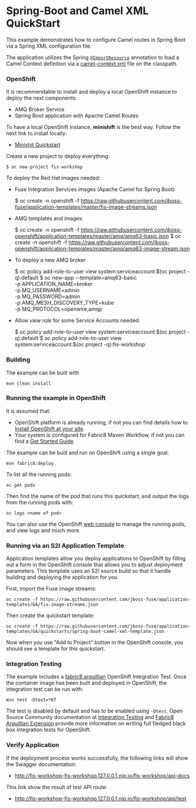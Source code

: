 # Spring-Boot and Camel XML QuickStart

This example demonstrates how to configure Camel routes in Spring Boot via a Spring XML configuration file.

The application utilizes the Spring [`@ImportResource`](http://docs.spring.io/spring/docs/current/javadoc-api/org/springframework/context/annotation/ImportResource.html) annotation to load a Camel Context definition via a [camel-context.xml](src/main/resources/spring/camel-context.xml) file on the classpath.

### OpenShift

It is recommendable to install and deploy a local OpenShift instance to deploy the next components:

* AMQ Broker Service
* Spring Boot application with Apache Camel Routes

To have a local OpenShift instance, **minishift** is the best way. Follow the next link to install locally: 

* [Minishit Quickstart](https://docs.openshift.org/latest/minishift/getting-started/quickstart.html)

Create a new project to deploy everything:

    $ oc new-project fis-workshop
    
To deploy the Red Hat images needed:

* Fuse Integration Services images (Apache Camel for Spring Boot)

    $ oc create -n openshift -f https://raw.githubusercontent.com/jboss-fuse/application-templates/master/fis-image-streams.json

* AMQ templates and images:

    $ oc create -n openshift -f https://raw.githubusercontent.com/jboss-openshift/application-templates/master/amq/amq63-basic.json
    $ oc create -n openshift -f https://raw.githubusercontent.com/jboss-openshift/application-templates/master/amq/amq63-image-stream.json 

* To deploy a new AMQ broker

    $ oc policy add-role-to-user view system:serviceaccount:$(oc project -q):default
    $ oc new-app --template=amq63-basic \
      -p APPLICATION_NAME=broker \
      -p MQ_USERNAME=admin \
      -p MQ_PASSWORD=admin \
      -p AMQ_MESH_DISCOVERY_TYPE=kube \
      -p MQ_PROTOCOL=openwire,amqp

* Allow *view role* for some Service Accounts needed:

    $ oc policy add-role-to-user view system:serviceaccount:$(oc project -q):default
    $ oc policy add-role-to-user view system:serviceaccount:$(oc project -q):fis-workshop

### Building

The example can be built with

    mvn clean install

### Running the example in OpenShift

It is assumed that:
- OpenShift platform is already running, if not you can find details how to [Install OpenShift at your site](https://docs.openshift.com/container-platform/3.3/install_config/index.html).
- Your system is configured for Fabric8 Maven Workflow, if not you can find a [Get Started Guide](https://access.redhat.com/documentation/en/red-hat-jboss-middleware-for-openshift/3/single/red-hat-jboss-fuse-integration-services-20-for-openshift/)

The example can be built and run on OpenShift using a single goal:

    mvn fabric8:deploy

To list all the running pods:

    oc get pods

Then find the name of the pod that runs this quickstart, and output the logs from the running pods with:

    oc logs <name of pod>

You can also use the OpenShift [web console](https://docs.openshift.com/container-platform/3.3/getting_started/developers_console.html#developers-console-video) to manage the running pods, and view logs and much more.

### Running via an S2I Application Template

Application templates allow you deploy applications to OpenShift by filling out a form in the OpenShift console that allows you to adjust deployment parameters.  This template uses an S2I source build so that it handle building and deploying the application for you.

First, import the Fuse image streams:

    oc create -f https://raw.githubusercontent.com/jboss-fuse/application-templates/GA/fis-image-streams.json

Then create the quickstart template:

    oc create -f https://raw.githubusercontent.com/jboss-fuse/application-templates/GA/quickstarts/spring-boot-camel-xml-template.json

Now when you use "Add to Project" button in the OpenShift console, you should see a template for this quickstart. 


### Integration Testing

The example includes a [fabric8 arquillian](https://github.com/fabric8io/fabric8/tree/v2.2.170.redhat/components/fabric8-arquillian) OpenShift Integration Test. 
Once the container image has been built and deployed in OpenShift, the integration test can be run with:

    mvn test -Dtest=*KT

The test is disabled by default and has to be enabled using `-Dtest`. Open Source Community documentation at [Integration Testing](https://fabric8.io/guide/testing.html) and [Fabric8 Arquillian Extension](https://fabric8.io/guide/arquillian.html) provide more information on writing full fledged black box integration tests for OpenShift. 


### Verify Application

If the deployment process works successfully, the following links will show the Swagger documentation:

* http://fis-workshop-fis-workshop.127.0.0.1.nip.io/fis-workshop/api-docs

This link show the result of test API route:

* http://fis-workshop-fis-workshop.127.0.0.1.nip.io/fis-workshop/api/test
